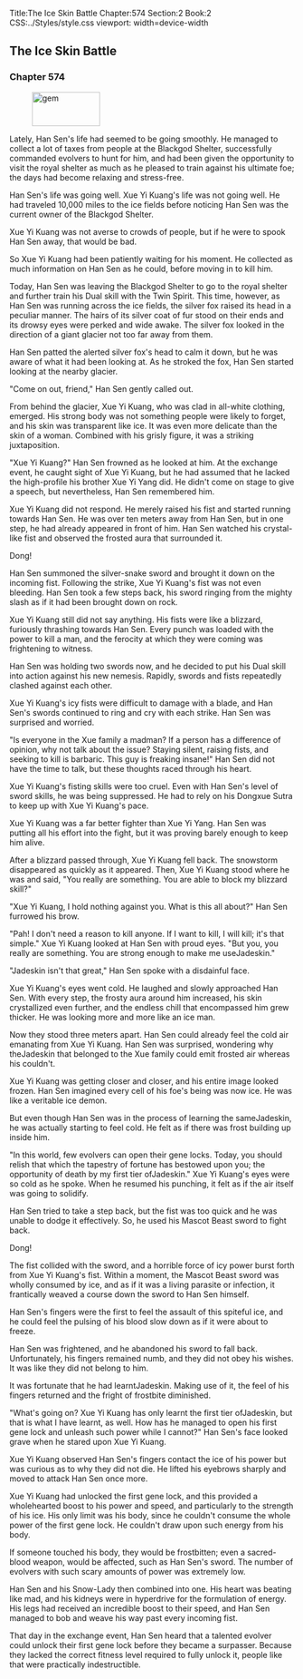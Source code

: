 Title:The Ice Skin Battle 
Chapter:574 
Section:2 
Book:2 
CSS:../Styles/style.css 
viewport: width=device-width
  
## The Ice Skin Battle
### Chapter 574
  
<figure>
	<img src="../Images/gem.gif" alt="gem" id="gem" width="120" height="60" />
</figure>
  

  
Lately, Han Sen's life had seemed to be going smoothly. He managed to collect a lot of taxes from people at the Blackgod Shelter, successfully commanded evolvers to hunt for him, and had been given the opportunity to visit the royal shelter as much as he pleased to train against his ultimate foe; the days had become relaxing and stress-free.

Han Sen's life was going well. Xue Yi Kuang's life was not going well. He had traveled 10,000 miles to the ice fields before noticing Han Sen was the current owner of the Blackgod Shelter.

Xue Yi Kuang was not averse to crowds of people, but if he were to spook Han Sen away, that would be bad.

So Xue Yi Kuang had been patiently waiting for his moment. He collected as much information on Han Sen as he could, before moving in to kill him.

Today, Han Sen was leaving the Blackgod Shelter to go to the royal shelter and further train his Dual skill with the Twin Spirit. This time, however, as Han Sen was running across the ice fields, the silver fox raised its head in a peculiar manner. The hairs of its silver coat of fur stood on their ends and its drowsy eyes were perked and wide awake. The silver fox looked in the direction of a giant glacier not too far away from them.

Han Sen patted the alerted silver fox's head to calm it down, but he was aware of what it had been looking at. As he stroked the fox, Han Sen started looking at the nearby glacier.

"Come on out, friend," Han Sen gently called out.

From behind the glacier, Xue Yi Kuang, who was clad in all-white clothing, emerged. His strong body was not something people were likely to forget, and his skin was transparent like ice. It was even more delicate than the skin of a woman. Combined with his grisly figure, it was a striking juxtaposition.

"Xue Yi Kuang?" Han Sen frowned as he looked at him. At the exchange event, he caught sight of Xue Yi Kuang, but he had assumed that he lacked the high-profile his brother Xue Yi Yang did. He didn't come on stage to give a speech, but nevertheless, Han Sen remembered him.

Xue Yi Kuang did not respond. He merely raised his fist and started running towards Han Sen. He was over ten meters away from Han Sen, but in one step, he had already appeared in front of him. Han Sen watched his crystal-like fist and observed the frosted aura that surrounded it.

Dong!

Han Sen summoned the silver-snake sword and brought it down on the incoming fist. Following the strike, Xue Yi Kuang's fist was not even bleeding. Han Sen took a few steps back, his sword ringing from the mighty slash as if it had been brought down on rock.

Xue Yi Kuang still did not say anything. His fists were like a blizzard, furiously thrashing towards Han Sen. Every punch was loaded with the power to kill a man, and the ferocity at which they were coming was frightening to witness.

Han Sen was holding two swords now, and he decided to put his Dual skill into action against his new nemesis. Rapidly, swords and fists repeatedly clashed against each other.

Xue Yi Kuang's icy fists were difficult to damage with a blade, and Han Sen's swords continued to ring and cry with each strike. Han Sen was surprised and worried.

"Is everyone in the Xue family a madman? If a person has a difference of opinion, why not talk about the issue? Staying silent, raising fists, and seeking to kill is barbaric. This guy is freaking insane!" Han Sen did not have the time to talk, but these thoughts raced through his heart.

Xue Yi Kuang's fisting skills were too cruel. Even with Han Sen's level of sword skills, he was being suppressed. He had to rely on his Dongxue Sutra to keep up with Xue Yi Kuang's pace.

Xue Yi Kuang was a far better fighter than Xue Yi Yang. Han Sen was putting all his effort into the fight, but it was proving barely enough to keep him alive.

After a blizzard passed through, Xue Yi Kuang fell back. The snowstorm disappeared as quickly as it appeared. Then, Xue Yi Kuang stood where he was and said, "You really are something. You are able to block my blizzard skill?"

"Xue Yi Kuang, I hold nothing against you. What is this all about?" Han Sen furrowed his brow.

"Pah! I don't need a reason to kill anyone. If I want to kill, I will kill; it's that simple." Xue Yi Kuang looked at Han Sen with proud eyes. "But you, you really are something. You are strong enough to make me useJadeskin."

"Jadeskin isn't that great," Han Sen spoke with a disdainful face.

Xue Yi Kuang's eyes went cold. He laughed and slowly approached Han Sen. With every step, the frosty aura around him increased, his skin crystallized even further, and the endless chill that encompassed him grew thicker. He was looking more and more like an ice man.

Now they stood three meters apart. Han Sen could already feel the cold air emanating from Xue Yi Kuang. Han Sen was surprised, wondering why theJadeskin that belonged to the Xue family could emit frosted air whereas his couldn't.

Xue Yi Kuang was getting closer and closer, and his entire image looked frozen. Han Sen imagined every cell of his foe's being was now ice. He was like a veritable ice demon.

But even though Han Sen was in the process of learning the sameJadeskin, he was actually starting to feel cold. He felt as if there was frost building up inside him.

"In this world, few evolvers can open their gene locks. Today, you should relish that which the tapestry of fortune has bestowed upon you; the opportunity of death by my first tier ofJadeskin." Xue Yi Kuang's eyes were so cold as he spoke. When he resumed his punching, it felt as if the air itself was going to solidify.

Han Sen tried to take a step back, but the fist was too quick and he was unable to dodge it effectively. So, he used his Mascot Beast sword to fight back.

Dong!

The fist collided with the sword, and a horrible force of icy power burst forth from Xue Yi Kuang's fist. Within a moment, the Mascot Beast sword was wholly consumed by ice, and as if it was a living parasite or infection, it frantically weaved a course down the sword to Han Sen himself.

Han Sen's fingers were the first to feel the assault of this spiteful ice, and he could feel the pulsing of his blood slow down as if it were about to freeze.

Han Sen was frightened, and he abandoned his sword to fall back. Unfortunately, his fingers remained numb, and they did not obey his wishes. It was like they did not belong to him.

It was fortunate that he had learntJadeskin. Making use of it, the feel of his fingers returned and the fright of frostbite diminished.

"What's going on? Xue Yi Kuang has only learnt the first tier ofJadeskin, but that is what I have learnt, as well. How has he managed to open his first gene lock and unleash such power while I cannot?" Han Sen's face looked grave when he stared upon Xue Yi Kuang.

Xue Yi Kuang observed Han Sen's fingers contact the ice of his power but was curious as to why they did not die. He lifted his eyebrows sharply and moved to attack Han Sen once more.

Xue Yi Kuang had unlocked the first gene lock, and this provided a wholehearted boost to his power and speed, and particularly to the strength of his ice. His only limit was his body, since he couldn't consume the whole power of the first gene lock. He couldn't draw upon such energy from his body.

If someone touched his body, they would be frostbitten; even a sacred-blood weapon, would be affected, such as Han Sen's sword. The number of evolvers with such scary amounts of power was extremely low.

Han Sen and his Snow-Lady then combined into one. His heart was beating like mad, and his kidneys were in hyperdrive for the formulation of energy. His legs had received an incredible boost to their speed, and Han Sen managed to bob and weave his way past every incoming fist.

That day in the exchange event, Han Sen heard that a talented evolver could unlock their first gene lock before they became a surpasser. Because they lacked the correct fitness level required to fully unlock it, people like that were practically indestructible.